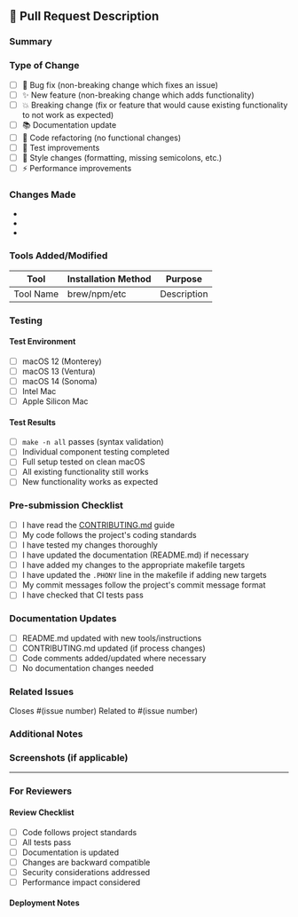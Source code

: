 ## 📝 Pull Request Description

### Summary
<!-- Provide a brief summary of the changes in this PR -->

### Type of Change
<!-- Mark the relevant option with an "x" -->

- [ ] 🐛 Bug fix (non-breaking change which fixes an issue)
- [ ] ✨ New feature (non-breaking change which adds functionality)
- [ ] 💥 Breaking change (fix or feature that would cause existing functionality to not work as expected)
- [ ] 📚 Documentation update
- [ ] 🔧 Code refactoring (no functional changes)
- [ ] 🧪 Test improvements
- [ ] 🎨 Style changes (formatting, missing semicolons, etc.)
- [ ] ⚡ Performance improvements

### Changes Made
<!-- Describe the changes made in this PR -->

- 
- 
- 

### Tools Added/Modified
<!-- If applicable, list any tools that were added or modified -->

| Tool | Installation Method | Purpose |
|------|-------------------|---------|
| Tool Name | brew/npm/etc | Description |

### Testing
<!-- Describe the testing that has been performed -->

#### Test Environment
- [ ] macOS 12 (Monterey)
- [ ] macOS 13 (Ventura)
- [ ] macOS 14 (Sonoma)
- [ ] Intel Mac
- [ ] Apple Silicon Mac

#### Test Results
- [ ] `make -n all` passes (syntax validation)
- [ ] Individual component testing completed
- [ ] Full setup tested on clean macOS
- [ ] All existing functionality still works
- [ ] New functionality works as expected

### Pre-submission Checklist
<!-- Check all items that apply -->

- [ ] I have read the [CONTRIBUTING.md](../CONTRIBUTING.md) guide
- [ ] My code follows the project's coding standards
- [ ] I have tested my changes thoroughly
- [ ] I have updated the documentation (README.md) if necessary
- [ ] I have added my changes to the appropriate makefile targets
- [ ] I have updated the `.PHONY` line in the makefile if adding new targets
- [ ] My commit messages follow the project's commit message format
- [ ] I have checked that CI tests pass

### Documentation Updates
<!-- If you've updated documentation, describe what was changed -->

- [ ] README.md updated with new tools/instructions
- [ ] CONTRIBUTING.md updated (if process changes)
- [ ] Code comments added/updated where necessary
- [ ] No documentation changes needed

### Related Issues
<!-- Link any related issues -->

Closes #(issue number)
Related to #(issue number)

### Additional Notes
<!-- Any additional information that reviewers should know -->

### Screenshots (if applicable)
<!-- Include screenshots for UI changes or terminal output -->

---

### For Reviewers
<!-- This section is for maintainers -->

#### Review Checklist
- [ ] Code follows project standards
- [ ] All tests pass
- [ ] Documentation is updated
- [ ] Changes are backward compatible
- [ ] Security considerations addressed
- [ ] Performance impact considered

#### Deployment Notes
<!-- Any special considerations for deployment -->
